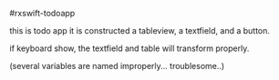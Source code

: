 #rxswift-todoapp

this is todo app
it is constructed a tableview, a textfield, and a button.

if keyboard show, the textfield and table will transform properly.

(several variables are named improperly... troublesome..)
